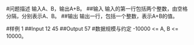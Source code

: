 #问题描述
输入A、B，输出A+B。
##输入
输入的第一行包括两个整数，由空格分隔，分别表示A、B。
##输出
输出一行，包括一个整数，表示A+B的值。

#样例 1
##Input
12 45
##Output
57
#数据规模与约定
-10000 <= A, B <= 10000。